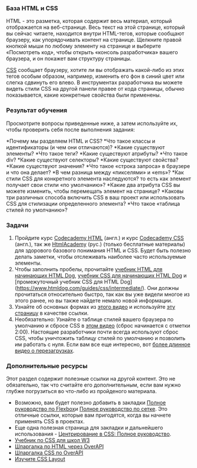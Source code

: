### База HTML и CSS

HTML - это разметка, которая содержит весь материал, который отображается на веб-странице. Весь текст на этой странице, который вы сейчас читаете, находится внутри HTML-тегов, которые сообщают браузеру, как упорядочивать контент на странице. Щелкните правой кнопкой мыши по любому элементу на странице и выберите «Посмотреть код», чтобы открыть «консоль разработчика» вашего браузера, и он покажет вам структуру страницы.

[CSS](http://skillcrush.com/2012/04/03/css/) сообщает браузеру, хотите ли вы отображать какой-либо из этих тегов особым образом, например, изменить его фон в синий цвет или слегка сдвинуть его влево. В инструментах разработчика вы можете видеть стили CSS на другой панели правее от кода страницы, обычно показывается, какие конкретные свойства были применены.

### Результат обучения
Просмотрите вопросы приведенные ниже, а затем используйте их, чтобы проверить себя после выполнения задания:


*Почему мы разделяем HTML и CSS?
*Что такое классы и идентификаторы (и чем они отличаются)?
*Какие существуют элементы?
*Что такое теги?
*Какие существуют атрибуты?
*Что такое div?
*Какие существуют селекторы?
*Какие существуют свойства?
*Какие существуют значения?
*Что такое «строка запроса» в браузере и что она делает?
*В чем разница между «пикселями» и «ems»?
*Как стили CSS для конкретного элемента наследуются? то есть как элемент получает свои стили «по умолчанию»?
*Какие два атрибута CSS вы можете изменить, чтобы перемещать элемент на странице?
*Каковы три различных способа включить CSS в ваш проект или использовать CSS для стилизации определенного элемента?
*Что такое «таблица стилей по умолчанию»?

### Задачи

<div class="lesson-content__panel" markdown="1">

 1. Пройдите курс [Codecademy HTML](https://www.codecademy.com/learn/learn-html) (англ.) и курс [Codecademy CSS](https://www.codecademy.com/learn/learn-css) (англ.),  так же [HtmlAcademy](https://htmlacademy.ru/) (рус.) (только бесплатные материалы) для здорового базового понимания HTML и CSS. Будет быть полезно делать заметки, чтобы отслеживать наиболее часто используемые элементы.
 2. Чтобы заполнить пробелы, прочитайте [учебник HTML для начинающих HTML Dog](https://www.htmldog.com/guides/html/beginner/), [учебник CSS для начинающих HTML Dog](https://www.htmldog.com/guides/css/beginner/) и [промежуточный учебник CSS для HTML Dog] (https://www.htmldog.com/guides/css/intermediate/). Они должны прочитаться относительно быстро, так как вы уже видели многое из этого ранее, но вы также найдете немало новой информации.
 3. Узнайте об основных формах из [этого видео](https://teamtreehouse.com/library/html/forms/inputs) и используйте [эту страницу](https://www.w3schools.com/html/html_forms.asp) в качестве ссылки.
 4. Необязательно: Узнайте о таблице стилей вашего браузера по умолчанию и сбросе CSS в [этом видео](https://www.youtube.com/watch?v=14Vb6tZCjEY) (сброс начинается с отметки 2:00). Настоящие разработчики почти всегда используют сброс CSS, чтобы уничтожить таблицу стилей по умолчанию и позволить им работать с нуля. Если вам все еще интересно, вот [более длинное видео о перезагрузках](https://www.youtube.com/watch?v=HqRFPLP7Ffs).
</div>

### Дополнительные ресурсы

Этот раздел содержит полезные ссылки на другой контент. Это не обязательно, так что считайте его дополнительным, если вам нужно глубже погрузиться во что-либо из пройденого материала.

* Возможно, вам будет полезно добавить в закладки [Полное руководство по Flexbox](https://css-tricks.com/snippets/css/a-guide-to-flexbox/)и [Полное руководство по сетке](https://css-tricks.com/snippets/css/complete-guide-grid/). Это отличные ссылки, которые вам пригодятся, когда вы начнете применять CSS в проектах.
* Еще одна полезная страница для закладки и дальнейшего использования - [Центрирование в CSS: Полное руководство](https://css-tricks.com/centering-css-complete-guide/).
* [Учебник по CSS для школ W3](https://www.w3schools.com/css/)
* [Шпаргалка по HTML через OverAPI](http://overapi.com/html)
* [Шпаргалка CSS по OverAPI](http://overapi.com/css)
* [Изучите CSS Layout](http://learnlayout.com/)